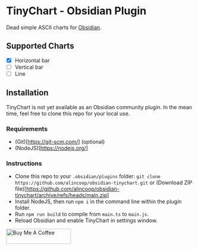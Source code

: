 # TinyChart - Obsidian Plugin

Dead simple ASCII charts for [Obsidian](https://obsidian.md).

## Supported Charts

-   [x] Horizontal bar
-   [ ] Vertical bar
-   [ ] Line

## Installation

TinyChart is not yet available as an Obsidian community plugin. In the mean time, feel free to clone this repo for your local use.

### Requirements

-   (Git)[https://git-scm.com/] (optional)
-   (NodeJS)[https://nodejs.org/]

### Instructions

-   Clone this repo to your `.obsidian/plugins` folder:
    `git clone https://github.com/alincoop/obsidian-tinychart.git` or (Download ZIP file)[https://github.com/alincoop/obsidian-tinychart/archive/refs/heads/main.zip]
-   Install NodeJS, then run `npm i` in the command line within the plugin folder.
-   Run `npm run build` to compile from `main.ts` to `main.js`.
-   Reload Obsidian and enable TinyChart in settings window.

<a href="https://www.buymeacoffee.com/alincoop" target="_blank"><img src="https://cdn.buymeacoffee.com/buttons/default-yellow.png" alt="Buy Me A Coffee" height="41" width="174"></a>

